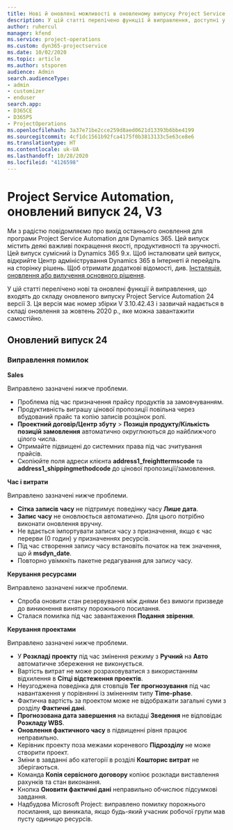 ```yaml
---
title: Нові й оновлені можливості в оновленому випуску Project Service Automation 24 версії 3
description: У цій статті перелічено функції й виправлення, доступні у випуску Project Service Automation 24, V3.
author: ruhercul
manager: kfend
ms.service: project-operations
ms.custom: dyn365-projectservice
ms.date: 10/02/2020
ms.topic: article
ms.author: stsporen
audience: Admin
search.audienceType:
- admin
- customizer
- enduser
search.app:
- D365CE
- D365PS
- ProjectOperations
ms.openlocfilehash: 3a37e71be2cce259d8aed0621d13393b6bbe4199
ms.sourcegitcommit: 4cf1dc1561b92fca4175f0b3813133c5e63ce8e6
ms.translationtype: HT
ms.contentlocale: uk-UA
ms.lasthandoff: 10/28/2020
ms.locfileid: "4126598"
---
```

# <a name="project-service-automation-update-release-24-v3"></a>Project Service Automation, оновлений випуск 24, V3

Ми з радістю повідомляємо про вихід останнього оновлення для програми Project Service Automation для Dynamics 365. Цей випуск містить деякі важливі покращення якості, продуктивності та зручності. Цей випуск сумісний із Dynamics 365 9.x. Щоб інсталювати цей випуск, відкрийте Центр адміністрування Dynamics 365 в Інтернеті й перейдіть на сторінку рішень. Щоб отримати додаткові відомості, див. [Інсталяція, оновлення або вилучення основного рішення](https://docs.microsoft.com/power-platform/admin/install-remove-preferred-solution).

У цій статті перелічено нові та оновлені функції й виправлення, що входять до складу оновленого випуску Project Service Automation 24 версії 3. Ця версія має номер збірки V 3.10.42.43 і зазвичай надається в складі оновлення за жовтень 2020 р., яке можна завантажити самостійно.

## <a name="update-release-24"></a>Оновлений випуск 24

### <a name="bug-fixes"></a>Виправлення помилок

**Sales**

Виправлено зазначені нижче проблеми.

- Проблема під час призначення прайсу продуктів за замовчуванням.
- Продуктивність виграшу цінової пропозиції повільна через вбудований прайс та копію записів розцінок ролі.
- **Проектний договір/Центр збуту** > **Позиція продукту/Кількість позицій замовлення** автоматично округлюються до найближчого цілого числа.
- Отримайте підвищені до системних права під час зчитування прайсів.
- Скопіюйте поля адреси клієнта **address1_freighttermscode** та **address1_shippingmethodcode** до цінової пропозиції/замовлення. 


**Час і витрати**

Виправлено зазначені нижче проблеми.

- **Сітка записів часу** не підтримує поведінку часу **Лише дата**.
- **Запис часу** не оновлюється автоматично. Для цього потрібно виконати оновлення вручну.
- Не вдається імпортувати записи часу з призначення, якщо є час перерви (0 годин) у призначеннях ресурсів.
- Під час створення запису часу встановіть початок на теж значення, що й **msdyn_date**.
- Повторно увімкніть пакетне редагування для запису часу.

**Керування ресурсами**

Виправлено зазначені нижче проблеми.

- Спроба оновити стан резервування між днями без вимоги призведе до виникнення винятку порожнього посилання.
- Сталася помилка під час завантаження **Подання звірення**.


**Керування проектами**

Виправлено зазначені нижче проблеми.

- У **Розкладі проекту** під час змінення режиму з **Ручний** на **Авто** автоматичне збереження не виконується.
- Вартість витрат не може розраховуватися з використанням відхилення в **Сітці відстеження проектів**.
- Неузгоджена поведінка для стовпців **Тег прогнозування** під час навантаження у порівнянні із зміненням типу **Time-phase**.
- Фактична вартість за проектом може не відображати загальні суми з розділу **Фактичні дані**.
- **Прогнозована дата завершення** на вкладці **Зведення** не відповідає **Розкладу WBS**.
- **Оновлення фактичного часу** в підвищенні рівня працює неправильно.
- Керівник проекту поза межами кореневого **Підрозділу** не може створити проект.
- Зміни в завданні або категорії в розділі **Кошторис витрат** не зберігаються.
- Команда **Копія сервісного договору** копіює розклади виставлення рахунків та стан виконання.
- Кнопка **Оновити фактичні дані** неправильно обчислює підсумкові завдання.
- Надбудова Microsoft Project: виправлено помилку порожнього посилання, що виникала, якщо будь-який учасник робочої групи мав пусту одиницю ресурсів.

